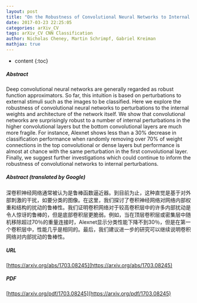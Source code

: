 ```yaml
---
layout: post
title: "On the Robustness of Convolutional Neural Networks to Internal Architecture and Weight Perturbations"
date: 2017-03-23 22:25:05
categories: arXiv_CV
tags: arXiv_CV CNN Classification
author: Nicholas Cheney, Martin Schrimpf, Gabriel Kreiman
mathjax: true
---
```


* content
{:toc}

##### Abstract
Deep convolutional neural networks are generally regarded as robust function approximators. So far, this intuition is based on perturbations to external stimuli such as the images to be classified. Here we explore the robustness of convolutional neural networks to perturbations to the internal weights and architecture of the network itself. We show that convolutional networks are surprisingly robust to a number of internal perturbations in the higher convolutional layers but the bottom convolutional layers are much more fragile. For instance, Alexnet shows less than a 30% decrease in classification performance when randomly removing over 70% of weight connections in the top convolutional or dense layers but performance is almost at chance with the same perturbation in the first convolutional layer. Finally, we suggest further investigations which could continue to inform the robustness of convolutional networks to internal perturbations.

##### Abstract (translated by Google)
深卷积神经网络通常被认为是鲁棒函数逼近器。到目前为止，这种直觉是基于对外部刺激的干扰，如要分类的图像。在这里，我们探讨了卷积神经网络对网络内部权重和结构的扰动的鲁棒性。我们证明卷积网络对于较高卷积层中的许多内部扰动是令人惊讶的鲁棒的，但是底部卷积层更脆弱。例如，当在顶层卷积层或密集层中随机移除超过70％的重量连接时，Alexnet显示分类性能下降不到30％，但是在第一个卷积层中，性能几乎是相同的。最后，我们建议进一步的研究可以继续说明卷积网络对内部扰动的鲁棒性。

##### URL
[https://arxiv.org/abs/1703.08245](https://arxiv.org/abs/1703.08245)

##### PDF
[https://arxiv.org/pdf/1703.08245](https://arxiv.org/pdf/1703.08245)

